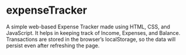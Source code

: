 # expenseTracker
A simple web-based Expense Tracker made using HTML, CSS, and JavaScript.
It helps in keeping track of Income, Expenses, and Balance.
Transactions are stored in the browser’s localStorage, so the data will persist even after refreshing the page.
